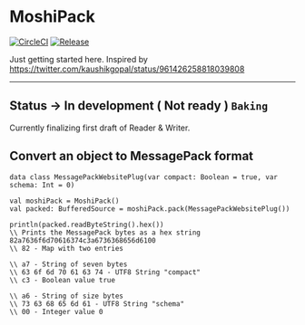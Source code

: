 # MoshiPack 

[![CircleCI](https://circleci.com/gh/davethomas11/MoshiPack/tree/master.svg?style=svg)](https://circleci.com/gh/davethomas11/MoshiPack/tree/master) [![Release](https://jitpack.io/v/davethomas11/MoshiPack.svg)](https://jitpack.io/#davethomas11/MoshiPack)

Just getting started here.
Inspired by https://twitter.com/kaushikgopal/status/961426258818039808

----

## Status -> In development ( Not ready ) ```Baking```
Currently finalizing first draft of Reader & Writer. 


## Convert an object to MessagePack format

```
data class MessagePackWebsitePlug(var compact: Boolean = true, var schema: Int = 0)

val moshiPack = MoshiPack()
val packed: BufferedSource = moshiPack.pack(MessagePackWebsitePlug())

println(packed.readByteString().hex())
\\ Prints the MessagePack bytes as a hex string 82a7636f6d70616374c3a6736368656d6100
\\ 82 - Map with two entries

\\ a7 - String of seven bytes 
\\ 63 6f 6d 70 61 63 74 - UTF8 String "compact"
\\ c3 - Boolean value true

\\ a6 - String of size bytes
\\ 73 63 68 65 6d 61 - UTF8 String "schema"
\\ 00 - Integer value 0
```
